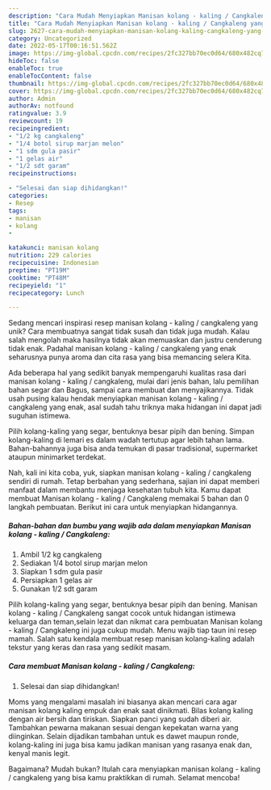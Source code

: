 ```yaml
---
description: "Cara Mudah Menyiapkan Manisan kolang - kaling / Cangkaleng yang Bisa Manjain Lidah"
title: "Cara Mudah Menyiapkan Manisan kolang - kaling / Cangkaleng yang Bisa Manjain Lidah"
slug: 2627-cara-mudah-menyiapkan-manisan-kolang-kaling-cangkaleng-yang-bisa-manjain-lidah
category: Uncategorized
date: 2022-05-17T00:16:51.562Z
image: https://img-global.cpcdn.com/recipes/2fc327bb70ec0d64/680x482cq70/manisan-kolang-kaling-cangkaleng-foto-resep-utama.jpg
hideToc: false
enableToc: true
enableTocContent: false
thumbnail: https://img-global.cpcdn.com/recipes/2fc327bb70ec0d64/680x482cq70/manisan-kolang-kaling-cangkaleng-foto-resep-utama.jpg
cover: https://img-global.cpcdn.com/recipes/2fc327bb70ec0d64/680x482cq70/manisan-kolang-kaling-cangkaleng-foto-resep-utama.jpg
author: Admin
authorAv: notfound
ratingvalue: 3.9
reviewcount: 19
recipeingredient:
- "1/2 kg cangkaleng"
- "1/4 botol sirup marjan melon"
- "1 sdm gula pasir"
- "1 gelas air"
- "1/2 sdt garam"
recipeinstructions:

- "Selesai dan siap dihidangkan!"
categories:
- Resep
tags:
- manisan
- kolang
- 

katakunci: manisan kolang  
nutrition: 229 calories
recipecuisine: Indonesian
preptime: "PT19M"
cooktime: "PT48M"
recipeyield: "1"
recipecategory: Lunch

---
```





Sedang mencari inspirasi resep manisan kolang - kaling / cangkaleng yang unik? Cara membuatnya sangat tidak susah dan tidak juga mudah. Kalau salah mengolah maka hasilnya tidak akan memuaskan dan justru cenderung tidak enak. Padahal manisan kolang - kaling / cangkaleng yang enak seharusnya punya aroma dan cita rasa yang bisa memancing selera Kita.





Ada beberapa hal yang sedikit banyak mempengaruhi kualitas rasa dari manisan kolang - kaling / cangkaleng, mulai dari jenis bahan, lalu pemilihan bahan segar dan Bagus, sampai cara membuat dan menyajikannya. Tidak usah pusing kalau hendak menyiapkan manisan kolang - kaling / cangkaleng yang enak,      asal sudah tahu triknya maka hidangan ini dapat jadi suguhan istimewa.














Pilih kolang-kaling yang segar, bentuknya besar pipih dan bening. Simpan kolang-kaling di lemari es dalam wadah tertutup agar lebih tahan lama. Bahan-bahannya juga bisa anda temukan di pasar tradisional, supermarket ataupun minimarket terdekat.






Nah, kali ini kita coba, yuk, siapkan manisan kolang - kaling / cangkaleng sendiri di rumah. Tetap berbahan yang sederhana, sajian ini dapat memberi manfaat dalam membantu menjaga kesehatan tubuh kita. Kamu dapat membuat Manisan kolang - kaling / Cangkaleng memakai 5 bahan dan 0 langkah pembuatan. Berikut ini cara untuk menyiapkan hidangannya.

<!--inarticleads1-->

##### Bahan-bahan dan bumbu yang wajib ada dalam menyiapkan Manisan kolang - kaling / Cangkaleng:

1. Ambil 1/2 kg cangkaleng
1. Sediakan 1/4 botol sirup marjan melon
1. Siapkan 1 sdm gula pasir
1. Persiapkan 1 gelas air
1. Gunakan 1/2 sdt garam


Pilih kolang-kaling yang segar, bentuknya besar pipih dan bening. Manisan kolang - kaling / Cangkaleng sangat cocok untuk hidangan istimewa keluarga dan teman,selain lezat dan nikmat cara pembuatan Manisan kolang - kaling / Cangkaleng ini juga cukup mudah. Menu wajib tiap taun ini resep mamah. Salah satu kendala membuat resep manisan kolang-kaling adalah tekstur yang keras dan rasa yang sedikit masam. 

<!--inarticleads2-->

##### Cara membuat Manisan kolang - kaling / Cangkaleng:


1. Selesai dan siap dihidangkan!

Moms yang mengalami masalah ini biasanya akan mencari cara agar manisan kolang kaling empuk dan enak saat dinikmati. Bilas kolang kaling dengan air bersih dan tiriskan. Siapkan panci yang sudah diberi air. Tambahkan pewarna makanan sesuai dengan kepekatan warna yang diinginkan. Selain dijadikan tambahan untuk es dawet maupun ronde, kolang-kaling ini juga bisa kamu jadikan manisan yang rasanya enak dan, kenyal manis legit. 

Bagaimana? Mudah bukan? Itulah cara menyiapkan manisan kolang - kaling / cangkaleng yang bisa kamu praktikkan di rumah. Selamat mencoba!
